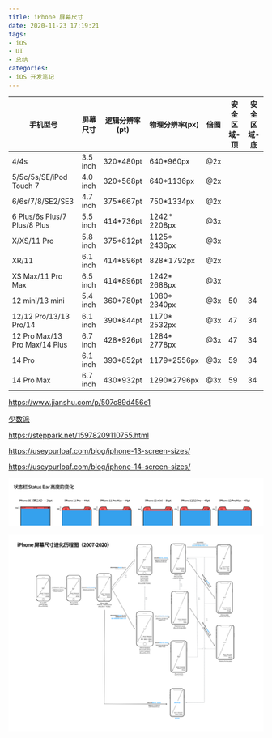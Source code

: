 ```yaml
---
title: iPhone 屏幕尺寸
date: 2020-11-23 17:19:21
tags:
- iOS
- UI
- 总结
categories:
- iOS 开发笔记
---
```




| 手机型号                      | 屏幕尺寸 | 逻辑分辨率(pt) | 物理分辨率(px) | 倍图 | 安全区域-顶 | 安全区域-底 |
| ----------------------------- | -------- | -------------- | -------------- | ---- | ----------- | ----------- |
| 4/4s                          | 3.5 inch | 320*480pt      | 640*960px      | @2x  |             |             |
| 5/5c/5s/SE/iPod Touch 7       | 4.0 inch | 320*568pt      | 640*1136px     | @2x  |             |             |
| 6/6s/7/8/SE2/SE3              | 4.7 inch | 375*667pt      | 750*1334px     | @2x  |             |             |
| 6 Plus/6s Plus/7 Plus/8 Plus  | 5.5 inch | 414*736pt      | 1242 * 2208px  | @3x  |             |             |
| X/XS/11 Pro                   | 5.8 inch | 375*812pt      | 1125* 2436px   | @3x  |             |             |
| XR/11                         | 6.1 inch | 414*896pt      | 828* 1792px    | @2x  |             |             |
| XS Max/11 Pro Max             | 6.5 inch | 414*896pt      | 1242* 2688px   | @3x  |             |             |
| 12 mini/13 mini               | 5.4 inch | 360*780pt      | 1080* 2340px   | @3x  | 50          | 34          |
| 12/12 Pro/13/13 Pro/14        | 6.1 inch | 390*844pt      | 1170* 2532px   | @3x  | 47          | 34          |
| 12 Pro Max/13 Pro Max/14 Plus | 6.7 inch | 428*926pt      | 1284* 2778px   | @3x  | 47          | 34          |
| 14 Pro                        | 6.1 inch | 393*852pt      | 1179*2556px    | @3x  | 59          | 34          |
| 14 Pro Max                    | 6.7 inch | 430*932pt      | 1290*2796px    | @3x  | 59          | 34          |



https://www.jianshu.com/p/507c89d456e1

[少数派](https://sspai.com/post/63214)

https://steppark.net/15978209110755.html

https://useyourloaf.com/blog/iphone-13-screen-sizes/

https://useyourloaf.com/blog/iphone-14-screen-sizes/

![9e12c3bbf1674051a52734ab93f2c72d](https://raw.githubusercontent.com/yanqizhao/picture/main/img/20210204201631.png)

![img](https://raw.githubusercontent.com/yanqizhao/picture/main/img/20210223190349.png)
